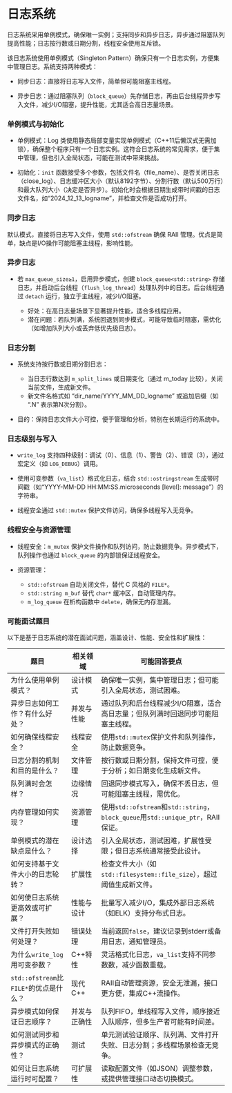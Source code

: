 
日志系统
===============
日志系统采用单例模式，确保唯一实例；支持同步和异步日志，异步通过阻塞队列提高性能；日志按行数或日期分割，线程安全使用互斥锁。

该日志系统使用单例模式（Singleton Pattern）确保只有一个日志实例，方便集中管理日志。系统支持两种模式：

- 同步日志：直接将日志写入文件，简单但可能阻塞主线程。

- 异步日志：通过阻塞队列（`block_queue`）先存储日志，再由后台线程异步写入文件，减少I/O阻塞，提升性能，尤其适合高日志量场景。

### 单例模式与初始化

- 单例模式：Log 类使用静态局部变量实现单例模式（C++11后懒汉式无需加锁），确保整个程序只有一个日志实例。这符合日志系统的常见需求，便于集中管理，但也引入全局状态，可能在测试中带来挑战。

- 初始化：`init` 函数接受多个参数，包括文件名（file_name）、是否关闭日志（close_log）、日志缓冲区大小（默认8192字节）、分割行数（默认500万行）和最大队列大小（决定是否异步）。初始化时会根据日期生成带时间戳的日志文件名，如“2024_12_13_logname”，并检查文件是否成功打开。

###  同步日志

默认模式，直接将日志写入文件，使用 `std::ofstream` 确保 RAII 管理。优点是简单，缺点是I/O操作可能阻塞主线程，影响性能。

### 异步日志

- 若 `max_queue_size≥1`，启用异步模式，创建 `block_queue<std::string>` 存储日志，并启动后台线程（`flush_log_thread`）处理队列中的日志。后台线程通过 `detach` 运行，独立于主线程，减少I/O阻塞。

    - 好处：在高日志量场景下显著提升性能，适合多线程应用。
    - 潜在问题：若队列满，系统回退到同步模式，可能导致临时阻塞，需优化（如增加队列大小或丢弃低优先级日志）。

### 日志分割

- 系统支持按行数或日期分割日志：

    - 当日志行数达到 `m_split_lines` 或日期变化（通过 m_today 比较），关闭当前文件，生成新文件。
    - 新文件名格式如 “dir_name/YYYY_MM_DD_logname” 或追加后缀（如 “.N” 表示第N次分割）。

- 目的：保持日志文件大小可控，便于管理和分析，特别在长期运行的系统中。

### 日志级别与写入

- `write_log` 支持四种级别：调试（0）、信息（1）、警告（2）、错误（3），通过宏定义（如 `LOG_DEBUG`）调用。

- 使用可变参数（`va_list`）格式化日志，结合 `std::ostringstream` 生成带时间戳（如“YYYY-MM-DD HH:MM:SS.microseconds [level]: message”）的字符串。

- 线程安全通过 `std::mutex` 保护文件访问，确保多线程写入无竞争。

### 线程安全与资源管理

- 线程安全：`m_mutex` 保护文件操作和队列访问，防止数据竞争。异步模式下，队列操作也通过 `block_queue` 的内部锁保证线程安全。

- 资源管理：
        
    - `std::ofstream` 自动关闭文件，替代 C 风格的 `FILE*`。
    - `std::string m_buf` 替代 `char*` 缓冲区，自动管理内存。
    - `m_log_queue` 在析构函数中 `delete`，确保无内存泄漏。



### 可能面试题目

以下是基于日志系统的潜在面试问题，涵盖设计、性能、安全性和扩展性：

| **题目**                                      | **相关领域**         | **可能回答要点**                                                                 |
|-----------------------------------------------|----------------------|----------------------------------------------------------------------------------|
| 为什么使用单例模式？                          | 设计模式            | 确保唯一实例，集中管理日志；但可能引入全局状态，测试困难。                        |
| 异步日志如何工作？有什么好处？                 | 并发与性能          | 通过队列和后台线程减少I/O阻塞，适合高日志量；但队列满时回退同步可能阻塞主线程。    |
| 如何确保线程安全？                            | 线程安全            | 使用`std::mutex`保护文件和队列操作，防止数据竞争。                                |
| 日志分割的机制和目的是什么？                  | 文件管理            | 按行数或日期分割，保持文件可控，便于分析；如日期变化生成新文件。                  |
| 队列满时会怎样？                              | 边缘情况            | 回退同步模式写入，确保不丢日志，但可能阻塞主线程，需优化。                        |
| 内存管理如何实现？                            | 资源管理            | 使用`std::ofstream`和`std::string`，`block_queue`用`std::unique_ptr`，RAII保证。  |
| 单例模式的潜在缺点是什么？                    | 设计选择            | 引入全局状态，测试困难，扩展性受限；但日志系统通常接受此设计。                    |
| 如何支持基于文件大小的日志轮转？              | 扩展性              | 检查文件大小（如`std::filesystem::file_size`），超过阈值生成新文件。              |
| 如何使日志系统更高效或可扩展？                | 性能与设计          | 批量写入减少I/O，集成外部日志系统（如ELK）支持分布式日志。                        |
| 文件打开失败如何处理？                        | 错误处理            | 当前返回`false`，建议记录到stderr或备用日志，通知管理员。                        |
| 为什么`write_log`用可变参数？                 | C++特性             | 灵活格式化日志，`va_list`支持不同参数数，减少函数重载。                          |
| `std::ofstream`比`FILE*`的优点是什么？        | 现代C++             | RAII自动管理资源，安全无泄漏，接口更方便，集成C++流操作。                        |
| 异步模式如何保证日志顺序？                    | 并发与正确性        | 队列FIFO，单线程写入文件，顺序接近入队顺序，但多生产者可能有时间差。              |
| 如何测试同步和异步模式的正确性？              | 测试                | 单元测试验证顺序、队列满、文件打开失败、日志分割；多线程场景检查无竞争。          |
| 如何让日志系统运行时可配置？                  | 可扩展性            | 读取配置文件（如JSON）调整参数，或提供管理接口动态切换模式。                      |

